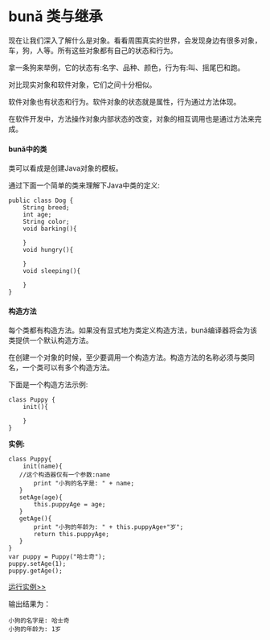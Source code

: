 # bună 类与继承

现在让我们深入了解什么是对象。看看周围真实的世界，会发现身边有很多对象，车，狗，⼈等。所有这些对象都有⾃己的状态和行为。

拿一条狗来举例，它的状态有:名字、品种、颜色，⾏为有:叫、摇尾巴和跑。

对⽐现实对象和软件对象，它们之间十分相似。

软件对象也有状态和行为。软件对象的状态就是属性，⾏为通过方法体现。

在软件开发中，方法操作对象内部状态的改变，对象的相互调用也是通过⽅法来完成。

#### bună中的类

类可以看成是创建Java对象的模板。

通过下⾯⼀个简单的类来理解下Java中类的定义:

```
public class Dog {
    String breed;
    int age;
    String color;
    void barking(){

    }
    void hungry(){

    }
    void sleeping(){

    }
}
```

#### 构造⽅法

每个类都有构造方法。如果没有显式地为类定义构造方法，bună编译器将会为该类提供⼀个默认构造⽅法。

在创建⼀个对象的时候，⾄少要调用⼀个构造⽅法。构造方法的名称必须与类同名，一个类可以有多个构造方法。

下⾯是一个构造⽅法示例:

```
class Puppy {
    init(){

    } 
}
```

**实例:**

```
class Puppy{
    init(name){ 
   //这个构造器仅有一个参数:name 
       print "⼩狗的名字是: " + name;
   }
   setAge(age){
       this.puppyAge = age;
   }
   getAge(){
       print "⼩狗的年龄为: " + this.puppyAge+"岁"; 
       return this.puppyAge;
   }
}
var puppy = Puppy("哈士奇");
puppy.setAge(1);
puppy.getAge();
```

<!-- [运行实例>>](http://10.0.248.222:86?model=Buna10_1) -->
[运行实例>>](https://buna.bacx.io/run.html?model=Buna10_1)

输出结果为： 

```
⼩狗的名字是: 哈士奇
⼩狗的年龄为: 1岁
```



